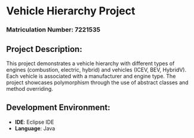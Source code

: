 # Vehicle Hierarchy Project

### Matriculation Number: 7221535

## Project Description:
This project demonstrates a vehicle hierarchy with different types of engines (combustion, electric, hybrid) and vehicles (ICEV, BEV, HybridV). Each vehicle is associated with a manufacturer and engine type. The project showcases polymorphism through the use of abstract classes and method overriding.

## Development Environment:
- **IDE**: Eclipse IDE
- **Language**: Java
